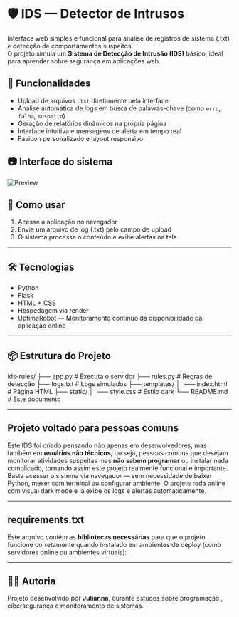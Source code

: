 # 🛡️ IDS — Detector de Intrusos

Interface web simples e funcional para análise de registros de sistema (.txt) e detecção de comportamentos suspeitos.  
O projeto simula um **Sistema de Detecção de Intrusão (IDS)** básico, ideal para aprender sobre segurança em aplicações web.

## 🚀 Funcionalidades

- Upload de arquivos `.txt` diretamente pela interface
- Análise automática de logs em busca de palavras-chave (como `erro`, `falha`, `suspeito`)
- Geração de relatórios dinâmicos na própria página
- Interface intuitiva e mensagens de alerta em tempo real
- Favicon personalizado e layout responsivo

## 📷 Interface do sistema

![Preview](static/interface-atualizada.png)

## 🧠 Como usar

1. Acesse a aplicação no navegador
2. Envie um arquivo de log (.txt) pelo campo de upload
3. O sistema processa o conteúdo e exibe alertas na tela

---


## 🛠️ Tecnologias

- Python
- Flask
- HTML + CSS
- Hospedagem via render
- UptimeRobot — Monitoramento contínuo da disponibilidade da aplicação online

---

## 📦 Estrutura do Projeto

ids-rules/
├── app.py               # Executa o servidor
├── rules.py             # Regras de detecção
├── logs.txt             # Logs simulados
├── templates/
│   └── index.html       # Página HTML
├── static/
│   └── style.css        # Estilo dark
└── README.md            # Este documento 

---

## Projeto voltado para pessoas comuns
Este IDS foi criado pensando não apenas em desenvolvedores, mas também em **usuários não técnicos**, ou seja, pessoas comuns que desejam monitorar atividades suspeitas mas **não sabem programar** ou instalar nada complicado, tornando assim este projeto realmente funcional e importante.
Basta acessar o sistema via navegador — sem necessidade de baixar Python, mexer com terminal ou configurar ambiente. O projeto roda online com visual dark mode e já exibe os logs e alertas automaticamente.

---

## requirements.txt
Este arquivo contém as **bibliotecas necessárias** para que o projeto funcione corretamente quando instalado em ambientes de deploy (como servidores online ou ambientes virtuais):

---

## 👩‍💻 Autoria
Projeto desenvolvido por **Julianna**, durante estudos sobre programação , cibersegurança e monitoramento de sistemas.
